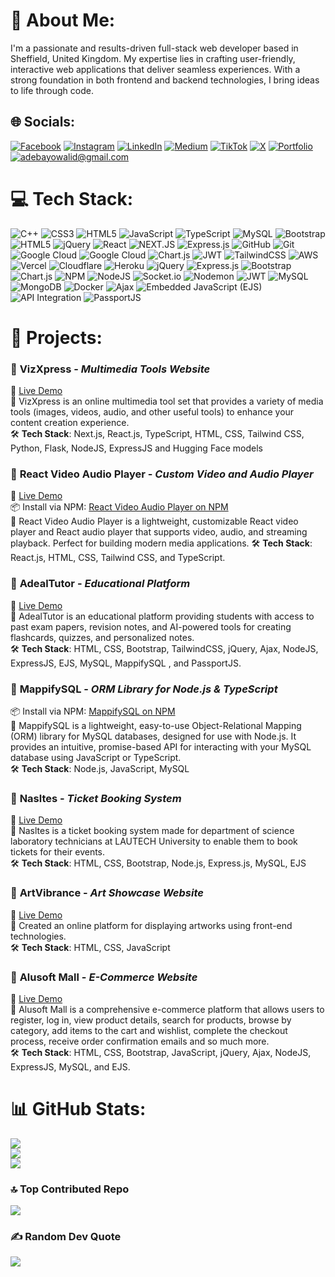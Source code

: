 # 💫 About Me:
I'm a passionate and results-driven full-stack web developer based in Sheffield, United Kingdom. My expertise lies in crafting user-friendly, interactive web applications that deliver seamless experiences. With a strong foundation in both frontend and backend technologies, I bring ideas to life through code.


## 🌐 Socials:
[![Facebook](https://img.shields.io/badge/Facebook-%231877F2.svg?logo=Facebook&logoColor=white)](https://facebook.com/iamadeal0) [![Instagram](https://img.shields.io/badge/Instagram-%23E4405F.svg?logo=Instagram&logoColor=white)](https://instagram.com/iamadeal0) [![LinkedIn](https://img.shields.io/badge/LinkedIn-%230077B5.svg?logo=linkedin&logoColor=white)](https://linkedin.com/in/iamadeal) [![Medium](https://img.shields.io/badge/Medium-12100E?logo=medium&logoColor=white)](https://medium.com/@walidadebayo) [![TikTok](https://img.shields.io/badge/TikTok-%23000000.svg?logo=TikTok&logoColor=white)](https://tiktok.com/@iamadeal_) [![X](https://img.shields.io/badge/X-black.svg?logo=X&logoColor=white)](https://x.com/iamadeal_) [![Portfolio](https://img.shields.io/badge/portfolio-blue)](https://walidadebayo.netlify.app) [![adebayowalid@gmail.com](https://img.shields.io/badge/adebayowalid@gmail.com-red)](mailto:adebayowalid@gmail.com) 

# 💻 Tech Stack:
![C++](https://img.shields.io/badge/c++-%2300599C.svg?style=for-the-badge&logo=c%2B%2B&logoColor=white) ![CSS3](https://img.shields.io/badge/css3-%231572B6.svg?style=for-the-badge&logo=css3&logoColor=white) ![HTML5](https://img.shields.io/badge/html5-%23E34F26.svg?style=for-the-badge&logo=html5&logoColor=white) ![JavaScript](https://img.shields.io/badge/javascript-%23323330.svg?style=for-the-badge&logo=javascript&logoColor=%23F7DF1E) ![TypeScript](https://img.shields.io/badge/typescript-%23007ACC.svg?style=for-the-badge&logo=typescript&logoColor=white) ![MySQL](https://img.shields.io/badge/mysql-4479A1.svg?style=for-the-badge&logo=mysql&logoColor=white) ![Bootstrap](https://img.shields.io/badge/bootstrap-%238511FA.svg?style=for-the-badge&logo=bootstrap&logoColor=white) ![HTML5](https://img.shields.io/badge/html5-%23E34F26.svg?style=for-the-badge&logo=html5&logoColor=white) ![jQuery](https://img.shields.io/badge/jquery-%230769AD.svg?style=for-the-badge&logo=jquery&logoColor=white) ![React](https://img.shields.io/badge/react-%2320232a.svg?style=for-the-badge&logo=react&logoColor=%2361DAFB) ![NEXT.JS](https://img.shields.io/badge/next.js-000000?style=for-the-badge&logo=nextdotjs&logoColor=white) ![Express.js](https://img.shields.io/badge/express.js-%23404d59.svg?style=for-the-badge&logo=express&logoColor=%2361DAFB) ![GitHub](https://img.shields.io/badge/github-%23121011.svg?style=for-the-badge&logo=github&logoColor=white) ![Git](https://img.shields.io/badge/git-%23F05033.svg?style=for-the-badge&logo=git&logoColor=white) ![Google Cloud](https://img.shields.io/badge/GoogleCloud-%234285F4.svg?style=for-the-badge&logo=google-cloud&logoColor=white) ![Google Cloud](https://img.shields.io/badge/GoogleCloud-%234285F4.svg?style=for-the-badge&logo=google-cloud&logoColor=white) ![Chart.js](https://img.shields.io/badge/chart.js-F5788D.svg?style=for-the-badge&logo=chart.js&logoColor=white) ![JWT](https://img.shields.io/badge/JWT-black?style=for-the-badge&logo=JSON%20web%20tokens) ![TailwindCSS](https://img.shields.io/badge/tailwindcss-%2338B2AC.svg?style=for-the-badge&logo=tailwind-css&logoColor=white) ![AWS](https://img.shields.io/badge/AWS-%23FF9900.svg?style=for-the-badge&logo=amazon-aws&logoColor=white) ![Vercel](https://img.shields.io/badge/vercel-%23000000.svg?style=for-the-badge&logo=vercel&logoColor=white) ![Cloudflare](https://img.shields.io/badge/Cloudflare-F38020?style=for-the-badge&logo=Cloudflare&logoColor=white) ![Heroku](https://img.shields.io/badge/heroku-%23430098.svg?style=for-the-badge&logo=heroku&logoColor=white) ![jQuery](https://img.shields.io/badge/jquery-%230769AD.svg?style=for-the-badge&logo=jquery&logoColor=white) ![Express.js](https://img.shields.io/badge/express.js-%23404d59.svg?style=for-the-badge&logo=express&logoColor=%2361DAFB) ![Bootstrap](https://img.shields.io/badge/bootstrap-%238511FA.svg?style=for-the-badge&logo=bootstrap&logoColor=white) ![Chart.js](https://img.shields.io/badge/chart.js-F5788D.svg?style=for-the-badge&logo=chart.js&logoColor=white) ![NPM](https://img.shields.io/badge/NPM-%23CB3837.svg?style=for-the-badge&logo=npm&logoColor=white) ![NodeJS](https://img.shields.io/badge/node.js-6DA55F?style=for-the-badge&logo=node.js&logoColor=white) ![Socket.io](https://img.shields.io/badge/Socket.io-black?style=for-the-badge&logo=socket.io&badgeColor=010101) ![Nodemon](https://img.shields.io/badge/NODEMON-%23323330.svg?style=for-the-badge&logo=nodemon&logoColor=%BBDEAD) ![JWT](https://img.shields.io/badge/JWT-black?style=for-the-badge&logo=JSON%20web%20tokens) ![MySQL](https://img.shields.io/badge/mysql-4479A1.svg?style=for-the-badge&logo=mysql&logoColor=white) ![MongoDB](https://img.shields.io/badge/MongoDB-%234ea94b.svg?style=for-the-badge&logo=mongodb&logoColor=white) ![Docker](https://img.shields.io/badge/docker-%230db7ed.svg?style=for-the-badge&logo=docker&logoColor=white) ![Ajax](https://img.shields.io/badge/Ajax-blue?style=for-the-badge) ![Embedded JavaScript (EJS)](https://img.shields.io/badge/Embedded%20JavaScript%20(EJS)-green?style=for-the-badge) ![API Integration](https://img.shields.io/badge/API%20Integration-black?style=for-the-badge) ![PassportJS](https://img.shields.io/badge/PassportJS-white?style=for-the-badge)


# 🚀 Projects:
### 🔹 **VizXpress** - *Multimedia Tools Website*  
🔗 [Live Demo](https://adealtutor.onrender.com)  
📌 VizXpress is an online multimedia tool set that provides a variety of media tools (images, videos, audio, and other useful tools) to enhance your content creation experience.  
🛠 **Tech Stack**: Next.js, React.js, TypeScript, HTML, CSS, Tailwind CSS, Python, Flask, NodeJS, ExpressJS and Hugging Face models

### 🔹 **React Video Audio Player** - *Custom Video and Audio Player*
🔗 [Live Demo](https://react-video-audio-player.vercel.app)  
📦 Install via NPM: [React Video Audio Player on NPM](https://www.npmjs.com/package/react-video-audio-player)  
📌 React Video Audio Player is a lightweight, customizable React video player and React audio player that supports video, audio, and streaming playback. Perfect for building modern media applications.
🛠 **Tech Stack**: React.js, HTML, CSS, Tailwind CSS, and TypeScript.

### 🔹 **AdealTutor** - *Educational Platform*
🔗 [Live Demo](https://adealtutor.onrender.com)  
📌 AdealTutor is an educational platform providing students with access to past exam papers, revision notes, and AI-powered tools for creating flashcards, quizzes, and personalized notes.  
🛠 **Tech Stack**: HTML, CSS, Bootstrap, TailwindCSS, jQuery, Ajax, NodeJS, ExpressJS, EJS, MySQL, MappifySQL , and PassportJS.

### 🔹 **MappifySQL** - *ORM Library for Node.js & TypeScript*
📦 Install via NPM: [MappifySQL on NPM](https://www.npmjs.com/package/mappifysql)  
📌 MappifySQL is a lightweight, easy-to-use Object-Relational Mapping (ORM) library for MySQL databases, designed for use with Node.js. It provides an intuitive, promise-based API for interacting with your MySQL database using JavaScript or TypeScript.  
🛠 **Tech Stack**: Node.js, JavaScript, MySQL

### 🔹 **Nasltes** - *Ticket Booking System*
🔗 [Live Demo](https://nasltes.onrender.com)  
📌 Nasltes is a ticket booking system made for department of science laboratory technicians at LAUTECH University to enable them to book tickets for their events.  
🛠 **Tech Stack**: HTML, CSS, Bootstrap, Node.js, Express.js, MySQL, EJS  

### 🔹 **ArtVibrance** - *Art Showcase Website*
🔗 [Live Demo](https://artvibrance.netlify.app)  
📌 Created an online platform for displaying artworks using front-end technologies.  
🛠 **Tech Stack**: HTML, CSS, JavaScript  

### 🔹 **Alusoft Mall** - *E-Commerce Website*
🔗 [Live Demo](https://alusoftmall.onrender.com)  
📌 Alusoft Mall is a comprehensive e-commerce platform that allows users to register, log in, view product details, search for products, browse by category, add items to the cart and wishlist, complete the checkout process, receive order confirmation emails and so much more.  
🛠 **Tech Stack**: HTML, CSS, Bootstrap, JavaScript, jQuery, Ajax, NodeJS, ExpressJS, MySQL, and EJS.


# 📊 GitHub Stats:
![](https://github-readme-stats.vercel.app/api?username=Walidadebayo&theme=dark&hide_border=false&include_all_commits=true&count_private=true)<br/>
![](https://github-readme-streak-stats.herokuapp.com/?user=Walidadebayo&theme=dark&hide_border=false)<br/>
![](https://github-readme-stats.vercel.app/api/top-langs/?username=Walidadebayo&theme=dark&hide_border=false&include_all_commits=true&count_private=true&layout=compact)

### 🔝 Top Contributed Repo
![](https://github-contributor-stats.vercel.app/api?username=Walidadebayo&limit=3&theme=dark&combine_all_yearly_contributions=true)

### ✍️ Random Dev Quote
![](https://quotes-github-readme.vercel.app/api?type=horizontal&theme=radical)
